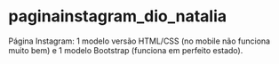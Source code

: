 # paginainstagram_dio_natalia
Página Instagram: 1 modelo versão HTML/CSS (no mobile não funciona muito bem) e 1 modelo Bootstrap (funciona em perfeito estado).
